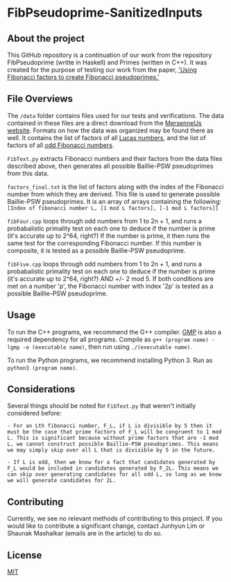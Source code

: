 # FibPseudoprime-SanitizedInputs

## About the project

This GitHub repository is a continuation of our work from the repository FibPseudoprime (writte in Haskell) and Primes (written in C++). It was created for the purpose of testing our work from the paper, ['Using Fibonacci factors to create Fibonacci pseudoprimes.'](https://arxiv.org/abs/2105.13513)

## File Overviews

The `/data` folder contains files used for our tests and verifications. The data contained in these files are a direct download from the [MersenneUs website](https://mersennus.net/fibonacci/). Formats on how the data was organized may be found there as well. It contains the list of factors of all [Lucas numbers](https://github.com/ensj/FibPseudoprime-SanitizedInputs/blob/master/data/allLucasFactors.txt), and the list of factors of all [odd Fibonacci numbers](https://github.com/ensj/FibPseudoprime-SanitizedInputs/blob/master/data/oddFibFactors.txt). 

`FibText.py` extracts Fibonacci numbers and their factors from the data files described above, then generates all possible Baillie-PSW pseudoprimes from this data.

`factors_final.txt` is the list of factors along with the index of the Fibonacci number from which they are derived. This file is used to generate possible Baillie-PSW pseudoprimes. It is an array of arrays containing the following: `[Index of fibonacci number L, [1 mod L factors], [-1 mod L factors]]`

`fibFour.cpp` loops through odd numbers from 1 to 2n + 1, and runs a probabalistic primality test on each one to deduce if the number is prime (it's accurate up to 2^64, right?) If the number is prime, it then runs the same test for the corresponding Fibonacci number. If this number is composite, it is tested as a possible Baillie-PSW pseudoprime. 

`fibFive.cpp` loops through odd numbers from 1 to 2n + 1, and runs a probabalistic primality test on each one to deduce if the number is prime (it's accurate up to 2^64, right?) AND +/- 2 mod 5. If both conditions are met on a number 'p', the Fibonacci number with index '2p' is tested as a possible Baillie-PSW pseudoprime. 

## Usage

To run the C++ programs, we recommend the G++ compiler. [GMP](https://gmplib.org) is also a required dependency for all programs. Compile as `g++ (program name) -lgmp -o (executable name)`, then run using `./(executable name)`.

To run the Python programs, we recommend installing Python 3. Run as `python3 (program name)`.

## Considerations

Several things should be noted for `FibText.py` that weren't initially considered before: 

    - For an Lth fibonacci number, F_L, if L is divisible by 5 then it must be the case that prime factors of F_L will be congruent to 1 mod L. This is significant because without prime factors that are -1 mod L, we cannot construct possible Baillie-PSW pseudoprimes. This means we may simply skip over all L that is divisible by 5 in the future.

    - If L is odd, then we know for a fact that candidates generated by F_L would be included in candidates generated by F_2L. This means we can skip over generating candidates for all odd L, so long as we know we will generate candidates for 2L. 

## Contributing

Currently, we see no relevant methods of contributing to this project. If you would like to contribute a significant change, contact Junhyun Lim or Shaunak Mashalkar (emails are in the article) to do so. 

## License

[MIT](https://choosealicense.com/licenses/mit/)
